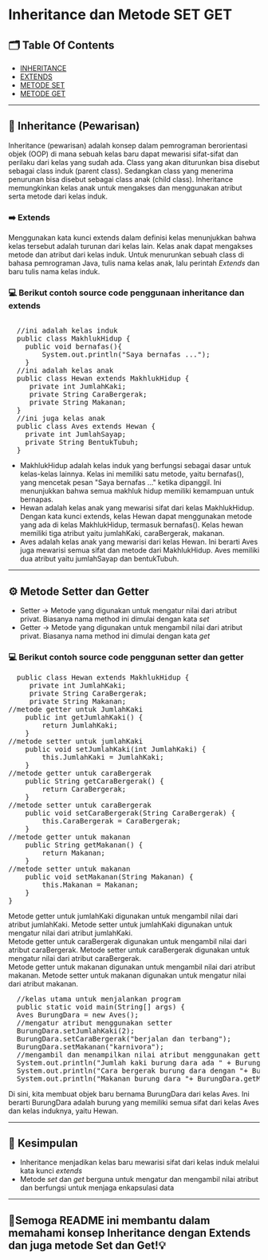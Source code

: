 # Inheritance dan Metode SET GET
## 🗂️ Table Of Contents
- [INHERITANCE](https://github.com/adeliafhr/Tugas-Pertemuan-Pertama/blob/main/MakhlukHidup.java)
- [EXTENDS](https://github.com/adeliafhr/Tugas-Pertemuan-Pertama/blob/main/Hewan.java)
- [METODE SET](https://github.com/adeliafhr/Tugas-Pertemuan-Pertama/blob/main/Hewan.java)
- [METODE GET](https://github.com/adeliafhr/Tugas-Pertemuan-Pertama/blob/main/Hewan.java)
---

## 🔗 Inheritance (Pewarisan)
Inheritance (pewarisan) adalah konsep dalam pemrograman berorientasi objek (OOP) di mana sebuah kelas baru dapat mewarisi sifat-sifat dan perilaku dari kelas yang sudah ada. 
Class yang akan diturunkan bisa disebut sebagai class induk (parent class). Sedangkan class yang menerima penurunan bisa disebut sebagai class anak (child class).
Inheritance memungkinkan kelas anak untuk mengakses dan menggunakan atribut serta metode dari kelas induk.
### ➡️ Extends
Menggunakan kata kunci extends dalam definisi kelas menunjukkan bahwa kelas tersebut adalah turunan dari kelas lain. Kelas anak dapat mengakses metode dan atribut dari kelas induk. Untuk menurunkan sebuah class di bahasa pemrograman Java, tulis nama kelas anak, lalu perintah *Extends* dan baru tulis nama kelas induk. 
### 💻 Berikut contoh source code penggunaan inheritance dan extends
<pre> 
  //ini adalah kelas induk
  public class MakhlukHidup {
    public void bernafas(){
        System.out.println("Saya bernafas ...");
    }
  //ini adalah kelas anak
  public class Hewan extends MakhlukHidup {
     private int JumlahKaki;
     private String CaraBergerak;
     private String Makanan;
  }
  //ini juga kelas anak
  public class Aves extends Hewan {
    private int JumlahSayap;
    private String BentukTubuh;
  }
</pre>
- MakhlukHidup adalah kelas induk yang berfungsi sebagai dasar untuk kelas-kelas lainnya.
Kelas ini memiliki satu metode, yaitu bernafas(), yang mencetak pesan "Saya bernafas ..." ketika dipanggil. Ini menunjukkan bahwa semua makhluk hidup memiliki kemampuan untuk bernapas.
- Hewan adalah kelas anak yang mewarisi sifat dari kelas MakhlukHidup. Dengan kata kunci extends, kelas Hewan dapat menggunakan metode yang ada di kelas MakhlukHidup, termasuk bernafas().
Kelas hewan memiliki tiga atribut yaitu jumlahKaki, caraBergerak, makanan.
- Aves adalah kelas anak yang mewarisi dari kelas Hewan. Ini berarti Aves juga mewarisi semua sifat dan metode dari MakhlukHidup. Aves memiliki dua atribut yaitu jumlahSayap dan bentukTubuh.
---
## ⚙️ Metode Setter dan Getter
- Setter -> Metode yang digunakan untuk mengatur nilai dari atribut privat. Biasanya nama method ini dimulai dengan kata *set*
- Getter -> Metode yang digunakan untuk mengambil nilai dari atribut privat. Biasanya nama method ini dimulai dengan kata *get*

### 💻 Berikut contoh source code penggunan setter dan getter
<pre>
  public class Hewan extends MakhlukHidup {
     private int JumlahKaki;
     private String CaraBergerak;
     private String Makanan;
//metode getter untuk JumlahKaki
    public int getJumlahKaki() {
        return JumlahKaki;
    }
//metode setter untuk jumlahKaki 
    public void setJumlahKaki(int JumlahKaki) {
        this.JumlahKaki = JumlahKaki;
    }
//metode getter untuk caraBergerak
    public String getCaraBergerak() {
        return CaraBergerak;
    }
//metode setter untuk caraBergerak
    public void setCaraBergerak(String CaraBergerak) {
        this.CaraBergerak = CaraBergerak;
    }
//metode getter untuk makanan
    public String getMakanan() {
        return Makanan;
    }
//metode setter untuk makanan
    public void setMakanan(String Makanan) {
        this.Makanan = Makanan;
    }
}
</pre>
Metode getter untuk jumlahKaki digunakan untuk mengambil nilai dari atribut jumlahKaki. Metode setter untuk jumlahKaki digunakan untuk mengatur nilai dari atribut jumlahKaki.<br>
Metode getter untuk caraBergerak digunakan untuk mengambil nilai dari atribut caraBergerak. Metode setter untuk caraBergerak digunakan untuk mengatur nilai dari atribut caraBergerak.<br>
Metode getter untuk makanan digunakan untuk mengambil nilai dari atribut makanan. Metode setter untuk makanan digunakan untuk mengatur nilai dari atribut makanan.
<pre>
  //kelas utama untuk menjalankan program
  public static void main(String[] args) {
  Aves BurungDara = new Aves();
  //mengatur atribut menggunakan setter
  BurungDara.setJumlahKaki(2);
  BurungDara.setCaraBergerak("berjalan dan terbang");
  BurungDara.setMakanan("karnivora");
  //mengambil dan menampilkan nilai atribut menggunakan getter
  System.out.println("Jumlah kaki burung dara ada " + BurungDara.getJumlahKaki());
  System.out.println("Cara bergerak burung dara dengan "+ BurungDara.getCaraBergerak());
  System.out.println("Makanan burung dara "+ BurungDara.getMakanan());
</pre>
Di sini, kita membuat objek baru bernama BurungDara dari kelas Aves. Ini berarti BurungDara adalah burung yang memiliki semua sifat dari kelas Aves dan kelas induknya, yaitu Hewan.

---
##  📝 Kesimpulan
- Inheritance menjadikan kelas baru mewarisi sifat dari kelas induk melalui kata kunci *extends* 
- Metode *set* dan *get* berguna untuk mengatur dan mengambil nilai atribut dan berfungsi untuk menjaga enkapsulasi data
  
---
## 📖Semoga README ini membantu dalam memahami konsep Inheritance dengan Extends dan juga metode Set dan Get!💡
